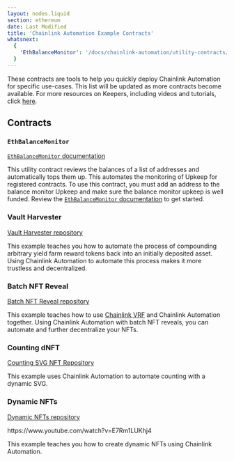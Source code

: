 ```yaml
---
layout: nodes.liquid
section: ethereum
date: Last Modified
title: 'Chainlink Automation Example Contracts'
whatsnext:
  {
    'EthBalanceMonitor': '/docs/chainlink-automation/utility-contracts/',
  }
---
```


These contracts are tools to help you quickly deploy Chainlink Automation for specific use-cases. This list will be updated as more contracts become available. For more resources on Keepers, including videos and tutorials, click [here](/docs/other-tutorials).

## Contracts

### `EthBalanceMonitor`

[`EthBalanceMonitor` documentation](/docs/chainlink-automation/utility-contracts)

This utility contract reviews the balances of a list of addresses and automatically tops them up. This automates the monitoring of Upkeep for registered contracts. To use this contract, you must add an address to the balance monitor Upkeep and make sure the balance monitor upkeep is well funded. Review the [`EthBalanceMonitor` documentation](../utility-contracts) to get started.

### Vault Harvester

[Vault Harvester repository](https://github.com/hackbg/chainlink-keepers-templates/tree/main/vault-harvester#chainlink-keepers-template-vault-harvester)

This example teaches you how to automate the process of compounding arbitrary yield farm reward tokens back into an initially deposited asset. Using Chainlink Automation to automate this process makes it more trustless and decentralized.

### Batch NFT Reveal

[Batch NFT Reveal repository](https://github.com/hackbg/chainlink-keepers-templates/tree/main/batch-nft-reveal#chainlink-keepers-template-batch-nft-reveal)

This example teaches how to use [Chainlink VRF](/docs/vrf/v2/introduction/) and Chainlink Automation together. Using Chainlink Automation with batch NFT reveals, you can automate and further decentralize your NFTs.

### Counting dNFT

[Counting SVG NFT Repository](https://github.com/smartcontractkit/smart-contract-examples/tree/main/counting-svg)

This example uses Chainlink Automation to automate counting with a dynamic SVG.

### Dynamic NFTs

[Dynamic NFTs repository](https://github.com/smartcontractkit/smart-contract-examples/tree/main/dynamic-nft#dynamic-nfts)

<p>
https://www.youtube.com/watch?v=E7Rm1LUKhj4
<p>

This example teaches you how to create dynamic NFTs using Chainlink Automation.